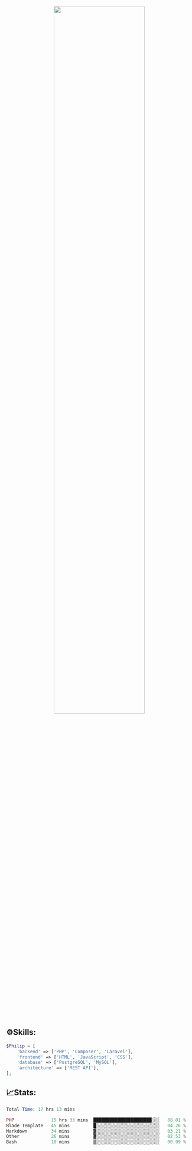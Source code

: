 <div align="center">
<img src="https://readme-typing-svg.demolab.com?font=Inconsolata&weight=500&size=50&duration=4000&pause=300&color=A7A459&center=true&vCenter=true&multiline=true&repeat=false&random=false&width=1300&height=140&lines=Hello,+Привет;I'm+Philip+a+beginner+backend+developer+in+php" width="70%" />
</div>

## ⚙️Skills:
```php
$Philip = [
    'backend' => ['PHP', 'Composer', 'Laravel'],
    'frontend' => ['HTML', 'JavaScript', 'CSS'],
    'database' => ['PostgreSQL', 'MySQL'],
    'architecture' => ['REST API'],
];
```
## 📈Stats:
<!--START_SECTION:waka-->

```PHP
Total Time: 17 hrs 13 mins

PHP              15 hrs 33 mins  ██████████████████████░░░   88.01 %
Blade Template   45 mins         █░░░░░░░░░░░░░░░░░░░░░░░░   04.26 %
Markdown         34 mins         ▓░░░░░░░░░░░░░░░░░░░░░░░░   03.21 %
Other            26 mins         ▓░░░░░░░░░░░░░░░░░░░░░░░░   02.53 %
Bash             10 mins         ▒░░░░░░░░░░░░░░░░░░░░░░░░   00.99 %
```

<!--END_SECTION:waka-->

